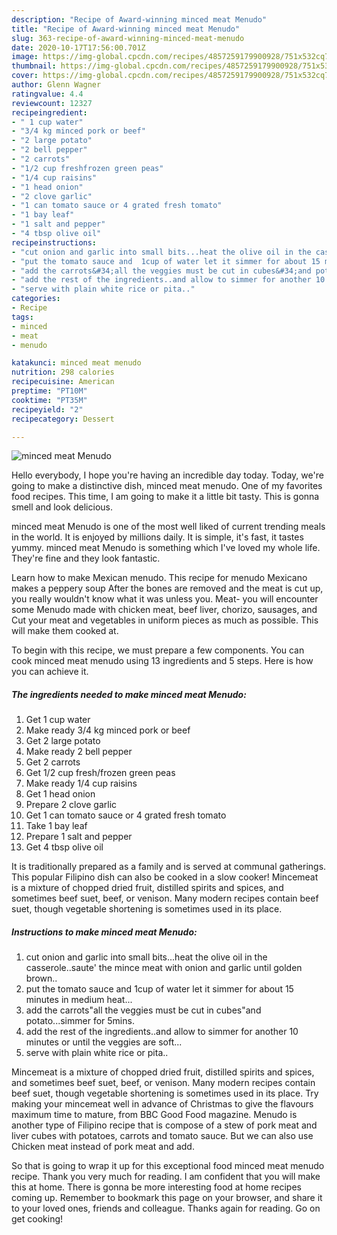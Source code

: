 ```yaml
---
description: "Recipe of Award-winning minced meat Menudo"
title: "Recipe of Award-winning minced meat Menudo"
slug: 363-recipe-of-award-winning-minced-meat-menudo
date: 2020-10-17T17:56:00.701Z
image: https://img-global.cpcdn.com/recipes/4857259179900928/751x532cq70/minced-meat-menudo-recipe-main-photo.jpg
thumbnail: https://img-global.cpcdn.com/recipes/4857259179900928/751x532cq70/minced-meat-menudo-recipe-main-photo.jpg
cover: https://img-global.cpcdn.com/recipes/4857259179900928/751x532cq70/minced-meat-menudo-recipe-main-photo.jpg
author: Glenn Wagner
ratingvalue: 4.4
reviewcount: 12327
recipeingredient:
- " 1 cup water"
- "3/4 kg minced pork or beef"
- "2 large potato"
- "2 bell pepper"
- "2 carrots"
- "1/2 cup freshfrozen green peas"
- "1/4 cup raisins"
- "1 head onion"
- "2 clove garlic"
- "1 can tomato sauce or 4 grated fresh tomato"
- "1 bay leaf"
- "1 salt and pepper"
- "4 tbsp olive oil"
recipeinstructions:
- "cut onion and garlic into small bits...heat the olive oil in the casserole..saute&#39; the mince meat with onion and garlic until golden brown.."
- "put the tomato sauce and  1cup of water let it simmer for about 15 minutes in medium heat..."
- "add the carrots&#34;all the veggies must be cut in cubes&#34;and potato...simmer for 5mins."
- "add the rest of the ingredients..and allow to simmer for another 10 minutes  or until the veggies are soft..."
- "serve with plain white rice or pita.."
categories:
- Recipe
tags:
- minced
- meat
- menudo

katakunci: minced meat menudo 
nutrition: 298 calories
recipecuisine: American
preptime: "PT10M"
cooktime: "PT35M"
recipeyield: "2"
recipecategory: Dessert

---
```



![minced meat Menudo](https://img-global.cpcdn.com/recipes/4857259179900928/751x532cq70/minced-meat-menudo-recipe-main-photo.jpg)

Hello everybody, I hope you're having an incredible day today. Today, we're going to make a distinctive dish, minced meat menudo. One of my favorites food recipes. This time, I am going to make it a little bit tasty. This is gonna smell and look delicious.

minced meat Menudo is one of the most well liked of current trending meals in the world. It is enjoyed by millions daily. It is simple, it's fast, it tastes yummy. minced meat Menudo is something which I've loved my whole life. They're fine and they look fantastic.

Learn how to make Mexican menudo. This recipe for menudo Mexicano makes a peppery soup After the bones are removed and the meat is cut up, you really wouldn&#39;t know what it was unless you. Meat- you will encounter some Menudo made with chicken meat, beef liver, chorizo, sausages, and Cut your meat and vegetables in uniform pieces as much as possible. This will make them cooked at.


To begin with this recipe, we must prepare a few components. You can cook minced meat menudo using 13 ingredients and 5 steps. Here is how you can achieve it.

<!--inarticleads1-->

##### The ingredients needed to make minced meat Menudo:

1. Get  1 cup water
1. Make ready 3/4 kg minced pork or beef
1. Get 2 large potato
1. Make ready 2 bell pepper
1. Get 2 carrots
1. Get 1/2 cup fresh/frozen green peas
1. Make ready 1/4 cup raisins
1. Get 1 head onion
1. Prepare 2 clove garlic
1. Get 1 can tomato sauce or 4 grated fresh tomato
1. Take 1 bay leaf
1. Prepare 1 salt and pepper
1. Get 4 tbsp olive oil


It is traditionally prepared as a family and is served at communal gatherings. This popular Filipino dish can also be cooked in a slow cooker! Mincemeat is a mixture of chopped dried fruit, distilled spirits and spices, and sometimes beef suet, beef, or venison. Many modern recipes contain beef suet, though vegetable shortening is sometimes used in its place. 

<!--inarticleads2-->

##### Instructions to make minced meat Menudo:

1. cut onion and garlic into small bits...heat the olive oil in the casserole..saute&#39; the mince meat with onion and garlic until golden brown..
1. put the tomato sauce and  1cup of water let it simmer for about 15 minutes in medium heat...
1. add the carrots&#34;all the veggies must be cut in cubes&#34;and potato...simmer for 5mins.
1. add the rest of the ingredients..and allow to simmer for another 10 minutes  or until the veggies are soft...
1. serve with plain white rice or pita..


Mincemeat is a mixture of chopped dried fruit, distilled spirits and spices, and sometimes beef suet, beef, or venison. Many modern recipes contain beef suet, though vegetable shortening is sometimes used in its place. Try making your mincemeat well in advance of Christmas to give the flavours maximum time to mature, from BBC Good Food magazine. Menudo is another type of Filipino recipe that is compose of a stew of pork meat and liver cubes with potatoes, carrots and tomato sauce. But we can also use Chicken meat instead of pork meat and add. 

So that is going to wrap it up for this exceptional food minced meat menudo recipe. Thank you very much for reading. I am confident that you will make this at home. There is gonna be more interesting food at home recipes coming up. Remember to bookmark this page on your browser, and share it to your loved ones, friends and colleague. Thanks again for reading. Go on get cooking!

